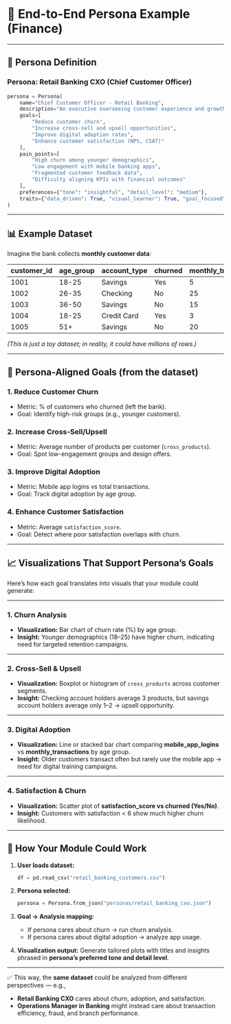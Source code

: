 # 🔹 End-to-End Persona Example (Finance)

---

## 🧑 Persona Definition

### **Persona: Retail Banking CXO (Chief Customer Officer)**

```python
persona = Persona(
    name="Chief Customer Officer - Retail Banking",
    description="An executive overseeing customer experience and growth in a retail bank. Focused on reducing churn, improving customer lifetime value, and driving adoption of digital channels.",
    goals=[
        "Reduce customer churn",
        "Increase cross-sell and upsell opportunities",
        "Improve digital adoption rates",
        "Enhance customer satisfaction (NPS, CSAT)"
    ],
    pain_points=[
        "High churn among younger demographics",
        "Low engagement with mobile banking apps",
        "Fragmented customer feedback data",
        "Difficulty aligning KPIs with financial outcomes"
    ],
    preferences={"tone": "insightful", "detail_level": "medium"},
    traits={"data_driven": True, "visual_learner": True, "goal_focused": True}
)
```

---

## 📊 Example Dataset

Imagine the bank collects **monthly customer data**:

| customer\_id | age\_group | account\_type | churned | monthly\_transactions | mobile\_app\_logins | cross\_products | satisfaction\_score |
| ------------ | ---------- | ------------- | ------- | --------------------- | ------------------- | --------------- | ------------------- |
| 1001         | 18-25      | Savings       | Yes     | 5                     | 2                   | 1               | 6                   |
| 1002         | 26-35      | Checking      | No      | 25                    | 12                  | 3               | 8                   |
| 1003         | 36-50      | Savings       | No      | 15                    | 5                   | 2               | 7                   |
| 1004         | 18-25      | Credit Card   | Yes     | 3                     | 0                   | 1               | 5                   |
| 1005         | 51+        | Savings       | No      | 20                    | 1                   | 2               | 9                   |

*(This is just a toy dataset; in reality, it could have millions of rows.)*

---

## 🎯 Persona-Aligned Goals (from the dataset)

### 1. **Reduce Customer Churn**

* Metric: % of customers who churned (left the bank).
* Goal: Identify high-risk groups (e.g., younger customers).

### 2. **Increase Cross-Sell/Upsell**

* Metric: Average number of products per customer (`cross_products`).
* Goal: Spot low-engagement groups and design offers.

### 3. **Improve Digital Adoption**

* Metric: Mobile app logins vs total transactions.
* Goal: Track digital adoption by age group.

### 4. **Enhance Customer Satisfaction**

* Metric: Average `satisfaction_score`.
* Goal: Detect where poor satisfaction overlaps with churn.

---

## 📈 Visualizations That Support Persona’s Goals

Here’s how each goal translates into visuals that your module could generate:

---

### 1. Churn Analysis

* **Visualization:** Bar chart of churn rate (%) by age group.
* **Insight:** Younger demographics (18–25) have higher churn, indicating need for targeted retention campaigns.

---

### 2. Cross-Sell & Upsell

* **Visualization:** Boxplot or histogram of `cross_products` across customer segments.
* **Insight:** Checking account holders average 3 products, but savings account holders average only 1–2 → upsell opportunity.

---

### 3. Digital Adoption

* **Visualization:** Line or stacked bar chart comparing **mobile\_app\_logins** vs **monthly\_transactions** by age group.
* **Insight:** Older customers transact often but rarely use the mobile app → need for digital training campaigns.

---

### 4. Satisfaction & Churn

* **Visualization:** Scatter plot of **satisfaction\_score vs churned (Yes/No)**.
* **Insight:** Customers with satisfaction < 6 show much higher churn likelihood.

---

## 🧱 How Your Module Could Work

1. **User loads dataset:**

   ```python
   df = pd.read_csv("retail_banking_customers.csv")
   ```

2. **Persona selected:**

   ```python
   persona = Persona.from_json("personas/retail_banking_cxo.json")
   ```

3. **Goal → Analysis mapping:**

   * If persona cares about churn → run churn analysis.
   * If persona cares about digital adoption → analyze app usage.

4. **Visualization output:**
   Generate tailored plots with titles and insights phrased in **persona’s preferred tone and detail level**.

---

✅ This way, the **same dataset** could be analyzed from different perspectives — e.g.,

* **Retail Banking CXO** cares about churn, adoption, and satisfaction.
* **Operations Manager in Banking** might instead care about transaction efficiency, fraud, and branch performance.
